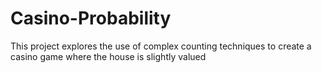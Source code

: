 # Casino-Probability

This project explores the use of complex counting techniques to create a casino game where the house is slightly valued
